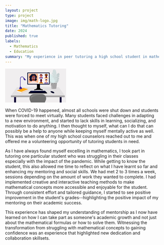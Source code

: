 ```yaml
---
layout: project
type: project
image: img/math-logo.jpg
title: "Mathematics Tutoring"
date: 2024
published: true
labels:
  - Mathematics
  - Education
summary: "My experience in peer tutoring a high school student in mathematics."
---
```


<img width="200px" src="../img/tutoring.jpeg" class="img-thumbnail" >

When COVID-19 happened, almost all schools were shut down and students were forced to meet virtually. Many students faced challenges in adapting to a new environment, and started to lack skills in learning, socializing, and motivation to do anything. I then thought to myself, what can I do that can possibly be a help to anyone while keeping myself mentally active as well. This was when one of my high school counselors reached out to me and offered me a volunteering opportunity of tutoring students in need. 

As I have always found myself excelling in mathematics, I took part in tutoring one particular student who was struggling in their classes especially with the impact of the pandemic. While getting to know the student, this also allowed me time to reflect on what I have learnt so far and enhancing my mentoring and social skills. We had met 2 to 3 times a week, sessions depending on the amount of work they wanted to complete. I had implemented creative and interactive teaching methods to make mathematical concepts more accessible and enjoyable for the student. Through consistent effort and tailored guidance, I started to see positive improvement in the student's grades--highlighting the positive impact of my mentoring on their academic success.

This experience has shaped my understanding of mentorship as I now have learned on how I can take part as someone's academic growth and not just about the mathematical formulas or how to solve them. Witnessing the transformation from struggling with mathematical concepts to gaining confidence was an experience that highlighted new dedication and collaboration skillsets.
